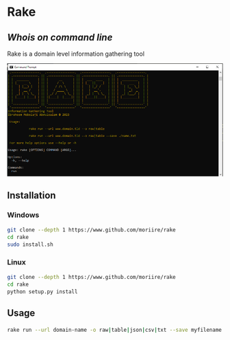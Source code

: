 # Rake
## _Whois on command line_
Rake is a domain level information gathering tool

![N|Solid](./assets/rake_windows.PNG)

## Installation
### Windows
```sh
git clone --depth 1 https://www.github.com/moriire/rake
cd rake
sudo install.sh
```
### Linux
```sh
git clone --depth 1 https://www.github.com/moriire/rake
cd rake
python setup.py install
```
## Usage
```sh
rake run --url domain-name -o raw|table|json|csv|txt --save myfilename.ext
```